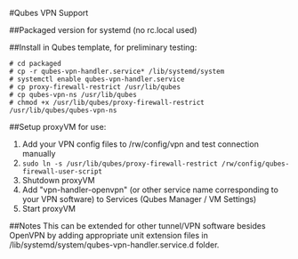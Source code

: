 #Qubes VPN Support

##Packaged version for systemd (no rc.local used)

##Install in Qubes template, for preliminary testing:
```
# cd packaged
# cp -r qubes-vpn-handler.service* /lib/systemd/system
# systemctl enable qubes-vpn-handler.service
# cp proxy-firewall-restrict /usr/lib/qubes
# cp qubes-vpn-ns /usr/lib/qubes
# chmod +x /usr/lib/qubes/proxy-firewall-restrict /usr/lib/qubes/qubes-vpn-ns
```

##Setup proxyVM for use:
1. Add your VPN config files to /rw/config/vpn and test connection manually
2. `sudo ln -s /usr/lib/qubes/proxy-firewall-restrict /rw/config/qubes-firewall-user-script`
3. Shutdown proxyVM
4. Add "vpn-handler-openvpn" (or other service name corresponding to your VPN software) to Services (Qubes Manager / VM Settings)
5. Start proxyVM

##Notes
This can be extended for other tunnel/VPN software besides OpenVPN by adding appropriate unit extension files in /lib/systemd/system/qubes-vpn-handler.service.d folder.
